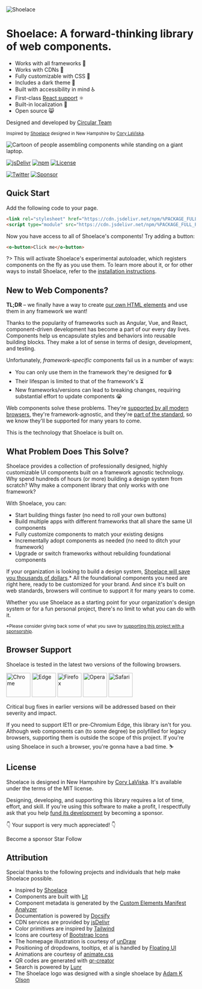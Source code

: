 <div class="splash">
<div class="splash-start">
<img class="splash-logo" src="assets/images/circular-logo-bg-transparent.png" alt="Shoelace">

# <o-visually-hidden>Shoelace:</o-visually-hidden> A forward-thinking library of web components.

- Works with all frameworks 🧩
- Works with CDNs 🚛
- Fully customizable with CSS 🎨
- Includes a dark theme 🌛
- Built with accessibility in mind ♿️
- First-class [React support](/frameworks/react) ⚛️
- Built-in localization 💬
- Open source 😸

Designed and developed by [Circular Team](https://twitter.com/%TWITTER_USER%)

<small>Inspired by [Shoelace](https://shoelace.style/) designed in New Hampshire by [Cory LaViska](https://twitter.com/claviska).</small>

</div>
<div class="splash-end">
<img class="splash-image" src="assets/images/undraw-content-team.svg" alt="Cartoon of people assembling components while standing on a giant laptop.">
</div>
</div>

[![jsDelivr](https://data.jsdelivr.com/v1/package/npm/%PACKAGE_FULL_PATH%/badge)](https://www.jsdelivr.com/package/npm/%PACKAGE_FULL_PATH%)
[![npm](https://img.shields.io/npm/dw/%PACKAGE_FULL_PATH%?label=npm&style=flat-square)](https://www.npmjs.com/package/%PACKAGE_FULL_PATH%)
[![License](https://img.shields.io/badge/license-MIT-232323.svg?style=flat-square)](%REPO_URL%/blob/next/LICENSE.md)<br>

<!-- [![Discord](https://img.shields.io/badge/Discord-Join%20the%20chat-5965f2.svg?style=flat-square&logo=discord&logoColor=white)](https://discord.gg/mg8f26C) -->

[![Twitter](https://img.shields.io/badge/Twitter-Follow-00acee.svg?style=flat-square&logo=twitter&logoColor=white)](https://twitter.com/%TWITTER_USER%)
[![Sponsor](https://img.shields.io/badge/GitHub-Code-232323.svg?style=flat-square&logo=github&logoColor=white)](%REPO_URL%)

## Quick Start

Add the following code to your page.

<!-- prettier-ignore -->
```html
<link rel="stylesheet" href="https://cdn.jsdelivr.net/npm/%PACKAGE_FULL_PATH%@%PACKAGE_VERSION%/dist/themes/light.css" />
<script type="module" src="https://cdn.jsdelivr.net/npm/%PACKAGE_FULL_PATH%@%PACKAGE_VERSION%/dist/%PACKAGE_NAME%-autoloader.js"></script>
```

Now you have access to all of Shoelace's components! Try adding a button:

```html preview expanded
<o-button>Click me</o-button>
```

?> This will activate Shoelace's experimental autoloader, which registers components on the fly as you use them. To learn more about it, or for other ways to install Shoelace, refer to the [installation instructions](getting-started/installation).

## New to Web Components?

**TL;DR** – we finally have a way to create [our own HTML elements](https://html.spec.whatwg.org/multipage/custom-elements.html) and use them in any framework we want!

Thanks to the popularity of frameworks such as Angular, Vue, and React, component-driven development has become a part of our every day lives. Components help us encapsulate styles and behaviors into reusable building blocks. They make a lot of sense in terms of design, development, and testing.

Unfortunately, _framework-specific_ components fail us in a number of ways:

- You can only use them in the framework they're designed for 🔒
- Their lifespan is limited to that of the framework's ⏳
- New frameworks/versions can lead to breaking changes, requiring substantial effort to update components 😭

Web components solve these problems. They're [supported by all modern browsers](https://caniuse.com/#feat=custom-elementsv1), they're framework-agnostic, and they're [part of the standard](https://developer.mozilla.org/en-US/docs/Web/Web_Components), so we know they'll be supported for many years to come.

This is the technology that Shoelace is built on.

## What Problem Does This Solve?

Shoelace provides a collection of professionally designed, highly customizable UI components built on a framework agnostic technology. Why spend hundreds of hours (or more) building a design system from scratch? Why make a component library that only works with one framework?

With Shoelace, you can:

- Start building things faster (no need to roll your own buttons)
- Build multiple apps with different frameworks that all share the same UI components
- Fully customize components to match your existing designs
- Incrementally adopt components as needed (no need to ditch your framework)
- Upgrade or switch frameworks without rebuilding foundational components

If your organization is looking to build a design system, [Shoelace will save you thousands of dollars](https://medium.com/eightshapes-llc/and-you-thought-buttons-were-easy-26eb5b5c1871).\* All the foundational components you need are right here, ready to be customized for your brand. And since it's built on web standards, browsers will continue to support it for many years to come.

Whether you use Shoelace as a starting point for your organization's design system or for a fun personal project, there's no limit to what you can do with it.

<small>\*Please consider giving back some of what you save by [supporting this project with a sponsorship](%SPONSOR_URL%).</small>

## Browser Support

Shoelace is tested in the latest two versions of the following browsers.

<img src="assets/images/chrome.png" alt="Chrome" width="64" height="64">
<img src="assets/images/edge.png" alt="Edge" width="64" height="64">
<img src="assets/images/firefox.png" alt="Firefox" width="64" height="64">
<img src="assets/images/opera.png" alt="Opera" width="64" height="64">
<img src="assets/images/safari.png" alt="Safari" width="64" height="64">

Critical bug fixes in earlier versions will be addressed based on their severity and impact.

If you need to support IE11 or pre-Chromium Edge, this library isn't for you. Although web components can (to some degree) be polyfilled for legacy browsers, supporting them is outside the scope of this project. If you're using Shoelace in such a browser, you're gonna have a bad time. ⛷

## License

Shoelace is designed in New Hampshire by [Cory LaViska](https://twitter.com/claviska). It's available under the terms of the MIT license.

Designing, developing, and supporting this library requires a lot of time, effort, and skill. If you're using this software to make a profit, I respectfully ask that you help [fund its development](%SPONSOR_URL%) by becoming a sponsor.

👇 Your support is very much appreciated! 👇

<o-button class="repo-button repo-button--sponsor" href="%SPONSOR_URL%" target="_blank">
  <o-icon slot="prefix" name="heart"></o-icon> Become a sponsor
</o-button>

<o-button class="repo-button repo-button--github" href="%REPO_URL%/stargazers" target="_blank">
  <o-icon slot="prefix" name="github"></o-icon> Star
</o-button>

<o-button class="repo-button repo-button--twitter" href="https://twitter.com/%TWITTER_USER%" target="_blank">
  <o-icon slot="prefix" name="twitter"></o-icon> Follow
</o-button>

## Attribution

Special thanks to the following projects and individuals that help make Shoelace possible.

- Inspired by [Shoelace](https://shoelace.style/)
- Components are built with [Lit](https://lit.dev/)
- Component metadata is generated by the [Custom Elements Manifest Analyzer](https://github.com/open-wc/custom-elements-manifest)
- Documentation is powered by [Docsify](https://docsify.js.org/)
- CDN services are provided by [jsDelivr](https://www.jsdelivr.com/)
- Color primitives are inspired by [Tailwind](https://tailwindcss.com/)
- Icons are courtesy of [Bootstrap Icons](https://icons.getbootstrap.com/)
- The homepage illustration is courtesy of [unDraw](https://undraw.co/)
- Positioning of dropdowns, tooltips, et al is handled by [Floating UI](https://floating-ui.com/)
- Animations are courtesy of [animate.css](https://animate.style/)
- QR codes are generated with [qr-creator](https://github.com/nimiq/qr-creator)
- Search is powered by [Lunr](https://lunrjs.com/)
- The Shoelace logo was designed with a single shoelace by [Adam K Olson](https://twitter.com/adamkolson)
